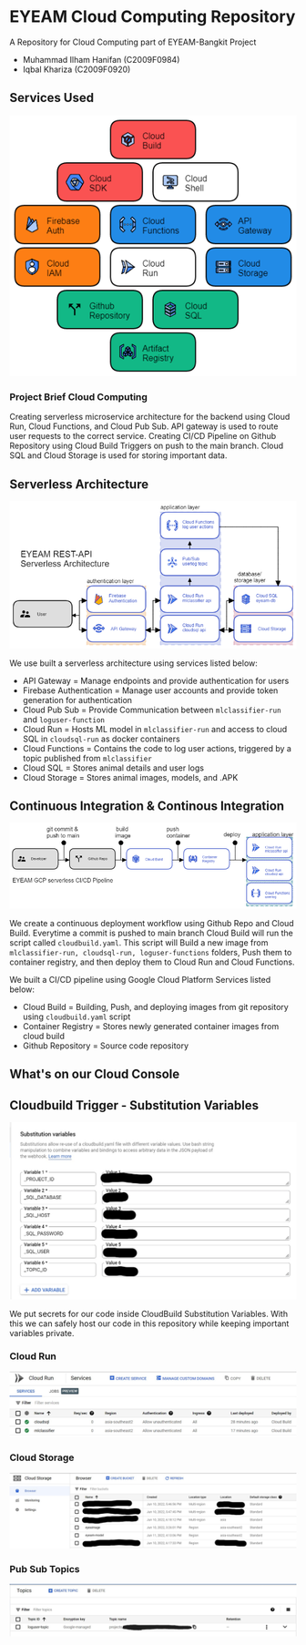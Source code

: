 # EYEAM Cloud Computing Repository
A Repository for Cloud Computing part of EYEAM-Bangkit Project

- Muhammad Ilham Hanifan (C2009F0984)
- Iqbal Khariza (C2009F0920)

## Services Used
<p align="center">
  <img src="./images/services-used.png">
</p>

### Project Brief Cloud Computing

Creating serverless microservice architecture for the backend using Cloud Run, Cloud Functions, and Cloud Pub Sub. API gateway is used to route user requests to the correct service. Creating CI/CD Pipeline on Github Repository using Cloud Build Triggers on push to the main branch. Cloud SQL and Cloud Storage is used for storing important data.

## Serverless Architecture
<p align="center">
  <img src="./images/serverless_arch1.png">
</p>

We use built a serverless architecture using services listed below:
- API Gateway = Manage endpoints and provide authentication for users
- Firebase Authentication = Manage user accounts and provide token generation for authentication
- Cloud Pub Sub = Provide Communication between `mlclassifier-run` and `loguser-function` 
- Cloud Run = Hosts ML model in `mlclassifier-run` and access to cloud SQL in `cloudsql-run` as docker containers  
- Cloud Functions = Contains the code to log user actions, triggered by a topic published from `mlclassifier`
- Cloud SQL = Stores animal details and user logs
- Cloud Storage = Stores animal images, models, and .APK

## Continuous Integration & Continous Integration
<p align="center">
  <img src="./images/cicdepipeline.png">
</p> 

We create a continuous deployment workflow using Github Repo and Cloud Build. Everytime a commit is pushed to main branch Cloud Build will run the script called `cloudbuild.yaml`. This script will Build a new image from `mlclassifier-run, cloudsql-run, loguser-functions` folders, Push them to container registry, and then deploy them to Cloud Run and Cloud Functions.

We built a CI/CD pipeline using Google Cloud Platform Services listed below:
- Cloud Build = Building, Push, and deploying images from git repository using `cloudbuild.yaml` script
- Container Registry = Stores newly generated container images from cloud build
- Github Repository = Source code repository

## What's on our Cloud Console
## Cloudbuild Trigger - Substitution Variables
![CloudBuild_Trigger_Substitution_Variables.jpg](./images/CloudBuild_Trigger_Substitution_Variables.jpg)

We put secrets for our code inside CloudBuild Substitution Variables. With this we can safely host our code in this repository while keeping important variables private.

### Cloud Run 
![CloudRun_Console.jpg](./images/CloudRun_Console.jpg)
### Cloud Storage
![CloudStorage_Console.jpg](./images/CloudStorage_Console.jpg)
### Pub Sub Topics
![Pubsub_Topics.jpg](./images/Pubsub_Topics.jpg)


